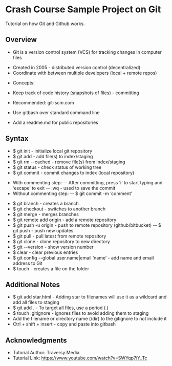 # Crash Course Sample Project on Git

Tutorial on how Git and Github works.

## Overview
* Git is a version control system (VCS) for tracking changes in computer files
- Created in 2005 - distributed version control (decentralized)
- Coordinate with between multiple developers (local + remote repos)
* Concepts:
- Keep track of code history (snapshots of files) - committing
* Recommended: git-scm.com
- Use gitbash over standard command line
* Add a readme.md for public repositories


## Syntax
* $ git init - initialize local git repository
* $ git add <file>  - add file(s) to index/staging
* $ git rm --cached <file> - remove file(s) from index/staging
* $ git status - check status of working tree
* $ git commit - commit changes to index (local repository)
- With commenting step:
-- After committing, press ‘i’ to start typing and ‘escape’ to exit
-- :wq - used to save the commit
- Without commenting step:
-- $ git commit -m ‘comment’
* $ git branch <name> - creates a branch
* $ git checkout <branch> - switches to another branch
* $ git merge <branch> - merges branches
* $ git remote add origin <git url> - add a remote repository
* $ git push -u origin <branch> - push to remote repository (github/bitbucket)
-- $ git push - push new updates
* $ git pull - pull latest from remote repository
* $ git clone - clone repository to new directory
* $ git --version - show version number
* $ clear - clear previous entries 
* $ git config --global user.name|email ‘name’ - add name and email address to Git
* $ touch <file> - creates a file on the folder


## Additional Notes
* $ git add star.html - Adding star to filenames will use it as a wildcard and add all files to staging 
* $ git add . - To target all files, use a period (.)
* $ touch .gitignore - ignores files to avoid adding them to staging
* Add the filename or directory name (/dir) to the gitignore to not include it
* Ctrl + shift + insert - copy and paste into gitbash

## Acknowledgments

* Tutorial Author: Traversy Media
* Tutorial Link: https://www.youtube.com/watch?v=SWYqp7iY_Tc